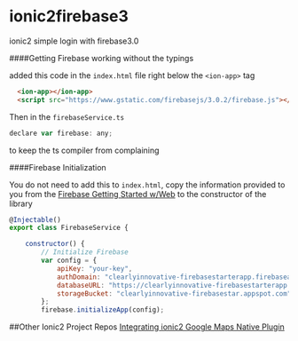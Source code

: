 # ionic2firebase3
ionic2 simple login with firebase3.0

####Getting Firebase working without the typings

added this code in the `index.html` file right below the `<ion-app>` tag

```HTML
  <ion-app></ion-app>
  <script src="https://www.gstatic.com/firebasejs/3.0.2/firebase.js"></script>
  ```
  
  Then in the `firebaseService.ts`
  
  ```javascript
  declare var firebase: any;
  ```
  
  to keep the ts compiler from complaining
  
####Firebase Initialization

You do not need to add this to `index.html`, copy the information provided to you from the [Firebase Getting Started w/Web](https://firebase.google.com/docs/web/setup) to the constructor of the library

```Javascript
@Injectable()
export class FirebaseService {

    constructor() {
        // Initialize Firebase
        var config = {
            apiKey: "your-key",
            authDomain: "clearlyinnovative-firebasestarterapp.firebaseapp.com",
            databaseURL: "https://clearlyinnovative-firebasestarterapp.firebaseio.com",
            storageBucket: "clearlyinnovative-firebasestar.appspot.com",
        };
        firebase.initializeApp(config);
```

##Other Ionic2 Project Repos
[Integrating ionic2 Google Maps Native Plugin](https://github.com/aaronksaunders/ionic2GMapNative)

